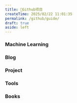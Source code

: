 ```yaml
---
title: 🌟Github项目
createTime: 2025/02/22 11:01:35
permalink: /github/guide/
draft: true
aside: left
---
```

### Machine Learning
<RepoCard repo="scikit-learn/scikit-learn" />


### Blog
<CardGrid>
  <RepoCard repo="vuejs/vuepress" />
  <RepoCard repo="vuejs/vitepress" />
  <RepoCard repo="pengzhanbo/vuepress-theme-plume" />
</CardGrid>

### Project
<RepoCard repo="jeecgboot/JeecgBoot" />
<CardGrid>
  <RepoCard repo="yangzongzhuan/RuoYi" />
</CardGrid>

### Tools
<CardGrid>
  <RepoCard repo="CherryHQ/cherry-studio" />
  <RepoCard repo="hiroi-sora/Umi-OCR" />
  <RepoCard repo="AlistGo/alist" />
  <RepoCard repo="anuraghazra/github-readme-stats" />
  <RepoCard repo="deepseek-ai/awesome-deepseek-integration" />
  <RepoCard repo="CorentinTh/it-tools" />
  <RepoCard repo="vastsa/FileCodeBox" />
  <RepoCard repo="carbon-app/carbon" />
  <RepoCard repo="yoshi389111/github-profile-3d-contrib" />
</CardGrid>

### Books
<CardGrid>
  <RepoCard repo="EbookFoundation/free-programming-books" />
  <RepoCard repo="jaywcjlove/reference" />
</CardGrid>
